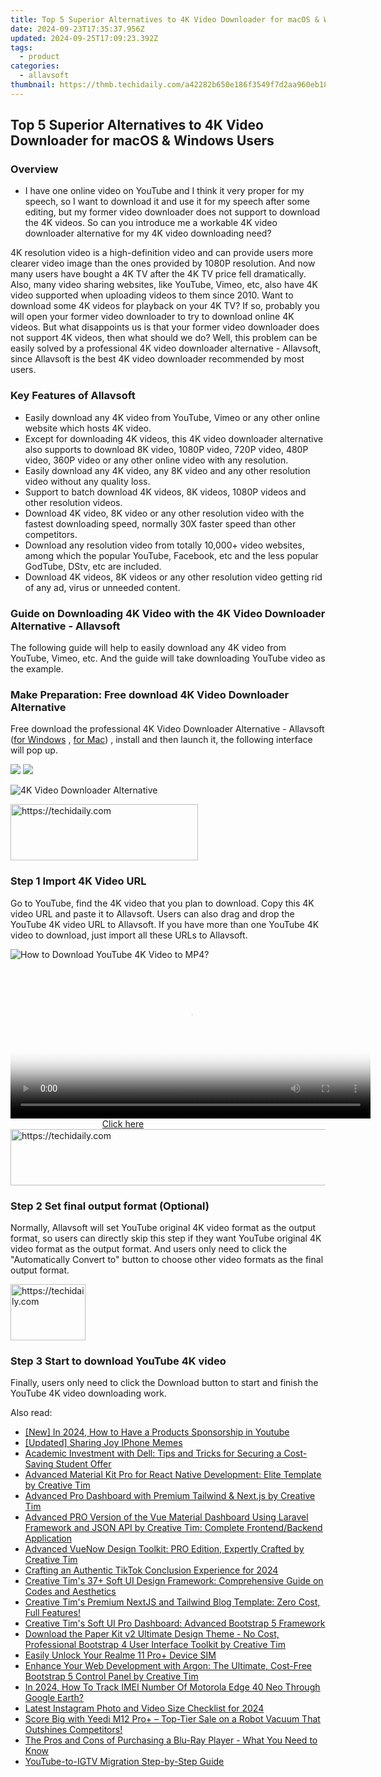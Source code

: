 ```yaml
---
title: Top 5 Superior Alternatives to 4K Video Downloader for macOS & Windows Users
date: 2024-09-23T17:35:37.956Z
updated: 2024-09-25T17:09:23.392Z
tags:
  - product
categories:
  - allavsoft
thumbnail: https://thmb.techidaily.com/a42282b650e186f3549f7d2aa960eb18debb612fb2fb6b24d9d6255bb836b3c7.JPG
---
```


## Top 5 Superior Alternatives to 4K Video Downloader for macOS & Windows Users

### Overview

* I have one online video on YouTube and I think it very proper for my speech, so I want to download it and use it for my speech after some editing, but my former video downloader does not support to download the 4K videos. So can you introduce me a workable 4K video downloader alternative for my 4K video downloading need?

4K resolution video is a high-definition video and can provide users more clearer video image than the ones provided by 1080P resolution. And now many users have bought a 4K TV after the 4K TV price fell dramatically. Also, many video sharing websites, like YouTube, Vimeo, etc, also have 4K video supported when uploading videos to them since 2010\. Want to download some 4K videos for playback on your 4K TV? If so, probably you will open your former video downloader to try to download online 4K videos. But what disappoints us is that your former video downloader does not support 4K videos, then what should we do? Well, this problem can be easily solved by a professional 4K video downloader alternative - Allavsoft, since Allavsoft is the best 4K video downloader recommended by most users.

### Key Features of Allavsoft

* Easily download any 4K video from YouTube, Vimeo or any other online website which hosts 4K video.
* Except for downloading 4K videos, this 4K video downloader alternative also supports to download 8K video, 1080P video, 720P video, 480P video, 360P video or any other online video with any resolution.
* Easily download any 4K video, any 8K video and any other resolution video without any quality loss.
* Support to batch download 4K videos, 8K videos, 1080P videos and other resolution videos.
* Download 4K video, 8K video or any other resolution video with the fastest downloading speed, normally 30X faster speed than other competitors.
* Download any resolution video from totally 10,000+ video websites, among which the popular YouTube, Facebook, etc and the less popular GodTube, DStv, etc are included.
* Download 4K videos, 8K videos or any other resolution video getting rid of any ad, virus or unneeded content.

### Guide on Downloading 4K Video with the 4K Video Downloader Alternative - Allavsoft

The following guide will help to easily download any 4K video from YouTube, Vimeo, etc. And the guide will take downloading YouTube video as the example.

### Make Preparation: Free download 4K Video Downloader Alternative

Free download the professional 4K Video Downloader Alternative - Allavsoft ([for Windows](https://tools.techidaily.com/allavsoft/products/) , [for Mac](https://tools.techidaily.com/allavsoft/products/)) , install and then launch it, the following interface will pop up.

[![](https://www.allavsoft.com/how-to/../images/how-to/free-download-win.jpg)](https://tools.techidaily.com/allavsoft/products/) [![](https://www.allavsoft.com/how-to/../images/how-to/free-download-mac.jpg)](https://tools.techidaily.com/allavsoft/products/)

![4K Video Downloader Alternative](https://www.allavsoft.com/how-to/../images/allavsoft/screen-shot-600.jpg)

<!-- affiliate ads begin -->
<a href="https://aligracehair.sjv.io/c/5597632/1918661/19272" target="_top" id="1918661">
  <img src="//a.impactradius-go.com/display-ad/19272-1918661" border="0" alt="https://techidaily.com" width="300" height="90"/>
</a>
<img height="0" width="0" src="https://aligracehair.sjv.io/i/5597632/1918661/19272" style="position:absolute;visibility:hidden;" border="0" />
<!-- affiliate ads end -->

### Step 1 Import 4K Video URL

Go to YouTube, find the 4K video that you plan to download. Copy this 4K video URL and paste it to Allavsoft. Users can also drag and drop the YouTube 4K video URL to Allavsoft. If you have more than one YouTube 4K video to download, just import all these URLs to Allavsoft.

![How to Download YouTube 4K Video to MP4?](https://www.allavsoft.com/how-to/../images/how-to/download-rtmp-video/download-rtmp-video.jpg)

<!-- affiliate ads begin -->
<span id="1993650">
					<video width="576" height="240" style="cursor:pointer"
           poster="//a.impactradius-go.com/display-clicktoplayimage/1993650.png"
           onclick="if(!this.playClicked){this.play();this.setAttribute('controls',true);this.playClicked=true;}">
	   <source src="//a.impactradius-go.com/display-ad/22993-1993650">
	   <img src="//a.impactradius-go.com/display-clicktoplayimage/1993650.png" style="border: none; height: 100%; width: 100%; object-fit: contain">
	</video>
	<div style="width:360px;text-align:center"><a href="javascript:window.open(decodeURIComponent('https%3A%2F%2Fhomestyler.sjv.io%2Fc%2F5597632%2F1993650%2F22993'), '_blank');void(0);">Click here</a></div>
</span>
<img height="0" width="0" src="https://imp.pxf.io/i/5597632/1993650/22993" style="position:absolute;visibility:hidden;" border="0" />
<!-- affiliate ads end -->

<!-- affiliate ads begin -->
<a href="https://aligracehair.sjv.io/c/5597632/2016170/19272" target="_top" id="2016170">
  <img src="//a.impactradius-go.com/display-ad/19272-2016170" border="0" alt="https://techidaily.com" width="728" height="90"/>
</a>
<img height="0" width="0" src="https://aligracehair.sjv.io/i/5597632/2016170/19272" style="position:absolute;visibility:hidden;" border="0" />
<!-- affiliate ads end -->

### Step 2 Set final output format (Optional)

Normally, Allavsoft will set YouTube original 4K video format as the output format, so users can directly skip this step if they want YouTube original 4K video format as the output format. And users only need to click the "Automatically Convert to" button to choose other video formats as the final output format.

<!-- affiliate ads begin -->
<a href="https://aligracehair.sjv.io/c/5597632/2135363/19272" target="_top" id="2135363">
  <img src="//a.impactradius-go.com/display-ad/19272-2135363" border="0" alt="https://techidaily.com" width="120" height="90"/>
</a>
<img height="0" width="0" src="https://aligracehair.sjv.io/i/5597632/2135363/19272" style="position:absolute;visibility:hidden;" border="0" />
<!-- affiliate ads end -->

### Step 3 Start to download YouTube 4K video

Finally, users only need to click the Download button to start and finish the YouTube 4K video downloading work.

<ins class="adsbygoogle"
     style="display:block"
     data-ad-format="autorelaxed"
     data-ad-client="ca-pub-7571918770474297"
     data-ad-slot="1223367746"></ins>

<ins class="adsbygoogle"
     style="display:block"
     data-ad-client="ca-pub-7571918770474297"
     data-ad-slot="8358498916"
     data-ad-format="auto"
     data-full-width-responsive="true"></ins>

<span class="atpl-alsoreadstyle">Also read:</span>
<div><ul>
<li><a href="https://article-tips.techidaily.com/new-in-2024-how-to-have-a-products-sponsorship-in-youtube/"><u>[New] In 2024, How to Have a Products Sponsorship in Youtube</u></a></li>
<li><a href="https://extra-skills.techidaily.com/updated-sharing-joy-iphone-memes/"><u>[Updated] Sharing Joy IPhone Memes</u></a></li>
<li><a href="https://techtrends.techidaily.com/academic-investment-with-dell-tips-and-tricks-for-securing-a-cost-saving-student-offer/"><u>Academic Investment with Dell: Tips and Tricks for Securing a Cost-Saving Student Offer</u></a></li>
<li><a href="https://fox-zero.techidaily.com/advanced-material-kit-pro-for-react-native-development-elite-template-by-creative-tim/"><u>Advanced Material Kit Pro for React Native Development: Elite Template by Creative Tim</u></a></li>
<li><a href="https://fox-zero.techidaily.com/advanced-pro-dashboard-with-premium-tailwind-and-nextjs-by-creative-tim/"><u>Advanced Pro Dashboard with Premium Tailwind & Next.js by Creative Tim</u></a></li>
<li><a href="https://fox-zero.techidaily.com/advanced-pro-version-of-the-vue-material-dashboard-using-laravel-framework-and-json-api-by-creative-tim-complete-frontendbackend-application/"><u>Advanced PRO Version of the Vue Material Dashboard Using Laravel Framework and JSON API by Creative Tim: Complete Frontend/Backend Application</u></a></li>
<li><a href="https://fox-zero.techidaily.com/advanced-vuenow-design-toolkit-pro-edition-expertly-crafted-by-creative-tim/"><u>Advanced VueNow Design Toolkit: PRO Edition, Expertly Crafted by Creative Tim</u></a></li>
<li><a href="https://tiktok-video-recordings.techidaily.com/crafting-an-authentic-tiktok-conclusion-experience-for-2024/"><u>Crafting an Authentic TikTok Conclusion Experience for 2024</u></a></li>
<li><a href="https://fox-zero.techidaily.com/creative-tims-37plus-soft-ui-design-framework-comprehensive-guide-on-codes-and-aesthetics/"><u>Creative Tim's 37+ Soft UI Design Framework: Comprehensive Guide on Codes and Aesthetics</u></a></li>
<li><a href="https://fox-zero.techidaily.com/creative-tims-premium-nextjs-and-tailwind-blog-template-zero-cost-full-features/"><u>Creative Tim's Premium NextJS and Tailwind Blog Template: Zero Cost, Full Features!</u></a></li>
<li><a href="https://fox-zero.techidaily.com/creative-tims-soft-ui-pro-dashboard-advanced-bootstrap-5-framework/"><u>Creative Tim's Soft UI Pro Dashboard: Advanced Bootstrap 5 Framework</u></a></li>
<li><a href="https://fox-zero.techidaily.com/download-the-paper-kit-v2-ultimate-design-theme-no-cost-professional-bootstrap-4-user-interface-toolkit-by-creative-tim/"><u>Download the Paper Kit v2 Ultimate Design Theme - No Cost, Professional Bootstrap 4 User Interface Toolkit by Creative Tim</u></a></li>
<li><a href="https://sim-unlock.techidaily.com/easily-unlock-your-realme-11-proplus-device-sim-by-drfone-android/"><u>Easily Unlock Your Realme 11 Pro+ Device SIM</u></a></li>
<li><a href="https://fox-zero.techidaily.com/enhance-your-web-development-with-argon-the-ultimate-cost-free-bootstrap-5-control-panel-by-creative-tim/"><u>Enhance Your Web Development with Argon: The Ultimate, Cost-Free Bootstrap 5 Control Panel by Creative Tim</u></a></li>
<li><a href="https://easy-unlock-android.techidaily.com/in-2024-how-to-track-imei-number-of-motorola-edge-40-neo-through-google-earth-by-drfone-android/"><u>In 2024, How To Track IMEI Number Of Motorola Edge 40 Neo Through Google Earth?</u></a></li>
<li><a href="https://instagram-videos.techidaily.com/latest-instagram-photo-and-video-size-checklist-for-2024/"><u>Latest Instagram Photo and Video Size Checklist for 2024</u></a></li>
<li><a href="https://hardware-help.techidaily.com/score-big-with-yeedi-m12-proplus-top-tier-sale-on-a-robot-vacuum-that-outshines-competitors/"><u>Score Big with Yeedi M12 Pro+ – Top-Tier Sale on a Robot Vacuum That Outshines Competitors!</u></a></li>
<li><a href="https://technical-tips.techidaily.com/the-pros-and-cons-of-purchasing-a-blu-ray-player-what-you-need-to-know/"><u>The Pros and Cons of Purchasing a Blu-Ray Player - What You Need to Know</u></a></li>
<li><a href="https://youtube-lab.techidaily.com/be-to-igtv-migration-step-by-step-guide/"><u>YouTube-to-IGTV Migration Step-by-Step Guide</u></a></li>
</ul></div>

